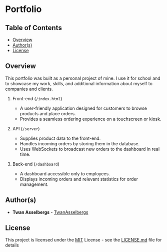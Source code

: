 # Portfolio


## Table of Contents

  - [Overview](#overview)
  - [Author(s)](#authors)
  - [License](#license)


## Overview

This portfolio was built as a personal project of mine. I use it for school and to showcase my work, skills, and additional information about myself to companies and clients.

1. Front-end (`/index.html`)

   - A user-friendly application designed for customers to browse products and place orders.
   - Provides a seamless ordering experience on a touchscreen or kiosk.

2. API (`/server`)

   - Supplies product data to the front-end.
   - Handles incoming orders by storing them in the database.
   - Uses WebSockets to broadcast new orders to the dashboard in real time.

3. Back-end (`/dashboard`)

   - A dashboard accessible only to employees.
   - Displays incoming orders and relevant statistics for order management.


## Author(s)

- **Twan Asselbergs** - [TwanAsselbergs](https://github.com/TwanAsselbergs)


## License

This project is licensed under the [MIT](LICENSE.md)
License - see the [LICENSE.md](LICENSE.md) file for
details
